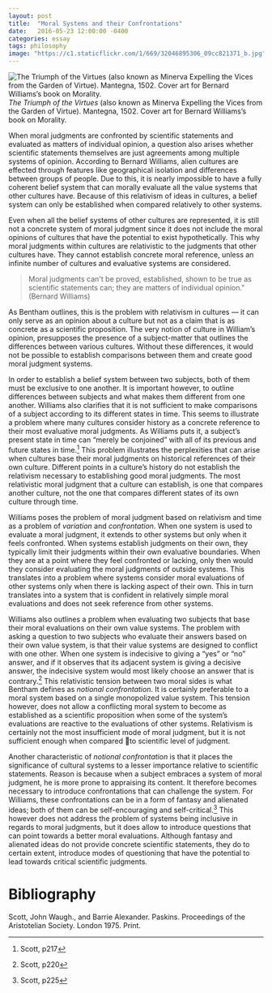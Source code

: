 ```yaml
---
layout: post
title:  "Moral Systems and their Confrontations"
date:   2016-05-23 12:00:00 -0400
categories: essay
tags: philosophy
image: "https://c1.staticflickr.com/1/669/32046895306_09cc821371_b.jpg"
---
```


![*The Triumph of the Virtues* (also known as Minerva Expelling the Vices from the Garden of Virtue). Mantegna, 1502. Cover art for Bernard Williams’s book on Morality.](https://c1.staticflickr.com/1/669/32046895306_09cc821371_b.jpg)
*The Triumph of the Virtues* (also known as Minerva Expelling the Vices from the Garden of Virtue). Mantegna, 1502. Cover art for Bernard Williams’s book on Morality.

When moral judgments are confronted by scientific statements and evaluated as matters of individual opinion, a question also arises whether scientific statements themselves are just agreements among multiple systems of opinion. According to Bernard Williams, alien cultures are effected through features like geographical isolation and differences between groups of people. Due to this, it is nearly impossible to have a fully coherent belief system that can morally evaluate all the value systems that other cultures have. Because of this relativism of ideas in cultures, a belief system can only be established when compared relatively to other systems.

Even when all the belief systems of other cultures are represented, it is still not a concrete system of moral judgment since it does not include the moral opinions of cultures that have the potential to exist hypothetically. This why moral judgments within cultures are relativistic to the judgments that other cultures have. They cannot establish concrete moral reference, unless an infinite number of cultures and evaluative systems are considered.

> Moral judgments can't be proved, established, shown to be true as scientific statements can; they are matters of individual opinion." (Bernard Williams)

As Bentham outlines, this is the problem with relativism in cultures — it can only serve as an opinion about a culture but not as a claim that is as concrete as a scientific proposition. The very notion of culture in William’s opinion, presupposes the presence of a subject-matter that outlines the differences between various cultures. Without these differences, it would not be possible to establish comparisons between them and create good moral judgment systems.

In order to establish a belief system between two subjects, both of them must be exclusive to one another. It is important however, to outline differences between subjects and what makes them different from one another. Williams also clarifies that it is not sufficient to make comparisons of a subject according to its different states in time. This seems to illustrate a problem where many cultures consider history as a concrete reference to their most evaluative moral judgments. As Williams puts it, a subject’s present state in time can “merely be conjoined” with all of its previous and future states in time.[^1] This problem illustrates the perplexities that can arise when cultures base their moral judgments on historical references of their own culture. Different points in a culture’s history do not establish the relativism necessary to establishing good moral judgments. The most relativistic moral judgment that a culture can establish, is one that compares another culture, not the one that compares different states of its own culture through time.

Williams poses the problem of moral judgment based on relativism and time as a problem of *variation* and *confrontation*. When one system is used to evaluate a moral judgment, it extends to other systems but only when it feels confronted. When systems establish judgments on their own, they typically limit their judgments within their own evaluative boundaries. When they are at a point where they feel confronted or lacking, only then would they consider evaluating the moral judgments of outside systems. This translates into a problem where systems consider moral evaluations of other systems only when there is lacking aspect of their own. This in turn translates into a system that is confident in relatively simple moral evaluations and does not seek reference from other systems.

Williams also outlines a problem when evaluating two subjects that base their moral evaluations on their own value systems. The problem with asking a question to two subjects who evaluate their answers based on their own value system, is that their value systems are designed to conflict with one other. When one system is indecisive to giving a “yes” or “no” answer, and if it observes that its adjacent system is giving a decisive answer, the indecisive system would most likely choose an answer that is contrary.[^2] This relativistic tension between two moral sides is what Bentham defines as *notional confrontation*. It is certainly preferable to a moral system based on a single monopolized value system. This tension however, does not allow a conflicting moral system to become as established as a scientific proposition when some of the system’s evaluations are reactive to the evaluations of other systems. Relativism is certainly not the most insufficient mode of moral judgment, but it is not sufficient enough when compared to scientific level of judgment.

Another characteristic of *notional confrontation* is that it places the significance of cultural systems to a lesser importance relative to scientific statements. Reason is because when a subject embraces a system of moral judgment, he is more prone to appraising its content. It therefore becomes necessary to introduce confrontations that can challenge the system. For Williams, these confrontations can be in a form of fantasy and alienated ideas; both of them can be self-encouraging and self-critical.[^3] This however does not address the problem of systems being inclusive in regards to moral judgments, but it does allow to introduce questions that can point towards a better moral evaluations. Although fantasy and alienated ideas do not provide concrete scientific statements, they do to certain extent, introduce modes of questioning that have the potential to lead towards critical scientific judgments.

# Bibliography

Scott, John Waugh., and Barrie Alexander. Paskins. Proceedings of the Aristotelian Society. London 1975. Print.

[^1]: Scott, p217
[^2]: Scott, p220
[^3]: Scott, p225
